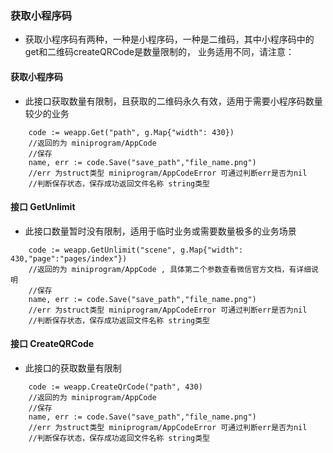 ### 获取小程序码
* 获取小程序码有两种，一种是小程序码，一种是二维码，其中小程序码中的get和二维码createQRCode是数量限制的，
业务适用不同，请注意：

#### 获取小程序码
* 此接口获取数量有限制，且获取的二维码永久有效，适用于需要小程序码数量较少的业务
```golang
    code := weapp.Get("path", g.Map{"width": 430})
    //返回的为 miniprogram/AppCode 
    //保存
    name, err := code.Save("save_path","file_name.png")
    //err 为struct类型 miniprogram/AppCodeError 可通过判断err是否为nil
    //判断保存状态，保存成功返回文件名称 string类型
```
#### 接口 GetUnlimit
* 此接口数量暂时没有限制，适用于临时业务或需要数量极多的业务场景
```golang
    code := weapp.GetUnlimit("scene", g.Map{"width": 430,"page":"pages/index"})
    //返回的为 miniprogram/AppCode , 具体第二个参数查看微信官方文档，有详细说明
    //保存
    name, err := code.Save("save_path","file_name.png")
    //err 为struct类型 miniprogram/AppCodeError 可通过判断err是否为nil
    //判断保存状态，保存成功返回文件名称 string类型
```
#### 接口 CreateQRCode
* 此接口的获取数量有限制
```golang
    code := weapp.CreateQrCode("path", 430)
    //返回的为 miniprogram/AppCode 
    //保存
    name, err := code.Save("save_path","file_name.png")
    //err 为struct类型 miniprogram/AppCodeError 可通过判断err是否为nil
    //判断保存状态，保存成功返回文件名称 string类型
```
